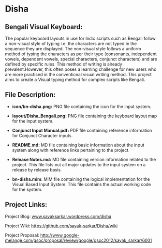 Disha
=====

Bengali Visual Keyboard:
------------------------

The popular keyboard layouts in use for Indic scripts such as Bengali follow a non-visual style of typing i.e. the characters are not typed in the sequence they are displayed.
The non-visual style follows a uniform method of typing the characters as per their type (consonants, independent vowels, dependent vowels, special characters, conjunct characters) and are defined by specific rules.
This method of writing is already prevalent.However, this often poses a learning challenge for new users who are more practised in the conventional visual writing method. 
This project aims to create a Visual typing method for complex scripts like Bengali.


File Description:
-----------------

* **icon/bn-disha.png:** PNG file containing the icon for the input system.

* **layout/Disha_Bengali.png:** PNG file containing the keyboard layout map for the input system.

* **Conjunct Input Manual.pdf:** PDF file containing reference information for Conjunct Character inputs.

* **README.md:** MD file containing basic information about the input system along with reference links pertaining to the project.

* **Release Notes.md:** MD file containing version information related to the project. This file lists out all major updates to the input system on a release by release basis.

* **bn-disha.mim:** MIM file containing the logical implementation for the Visual Based Input System. This file contains the actual working code for the system.


Project Links:
--------------

Project Blog: www.sayaksarkar.wordpress.com/disha

Project Wiki: https://github.com/sayak-sarkar/Disha/wiki

Project Proposal: http://www.google-melange.com/gsoc/proposal/review/google/gsoc2012/sayak_sarkar/6001
